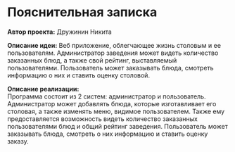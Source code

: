# Пояснительная записка
**Автор проекта:** Дружинин Никита

**Описание идеи:**
Веб приложение, облегчающее жизнь столовым и ее пользователям. Администратор заведения может видеть количество заказанных блюд, а также свой рейтинг, выставляемый пользователями. Пользователь может заказывать блюда, смотреть информацию о них и ставить оценку столовой.

**Описание реализации:** <br>
Программа состоит из 2 систем: администратор и пользователь.
Администратор может добавлять блюда, которые изготавливает его столовая, а также изменять меню, видимое пользователем. Также ему предоставляется возможность видеть количество заказанных пользователями блюд и общий рейтинг заведения.
Пользователь может заказывать блюда, смотреть о них информацию и ставить оценку заказу.
